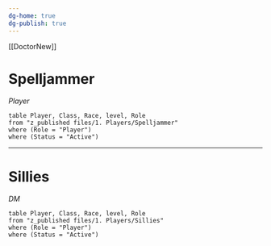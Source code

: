 ```yaml
---
dg-home: true
dg-publish: true
---
```


[[DoctorNew]]

# Spelljammer
*Player*
```dataview
table Player, Class, Race, level, Role
from "z_published files/1. Players/Spelljammer"
where (Role = "Player") 
where (Status = "Active") 
```
---



# Sillies 
*DM*

```dataview
table Player, Class, Race, level, Role
from "z_published files/1. Players/Sillies"
where (Role = "Player") 
where (Status = "Active") 
```
